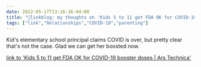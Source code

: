 ```yaml
---
date: 2022-05-17T13:16:36-04:00
title: "🔗linkblog: my thoughts on 'Kids 5 to 11 get FDA OK for COVID-19 booster doses | Ars Technica'"
tags: ["link","Relationships","COVID-19","parenting"]
---
```

Kid's elementary school principal claims COVID is over, but pretty clear that's not the case. Glad we can get her boosted now.
 

[link to 'Kids 5 to 11 get FDA OK for COVID-19 booster doses | Ars Technica'](https://arstechnica.com/science/2022/05/fda-greenlights-covid-19-booster-doses-for-kids-5-to-11/)
